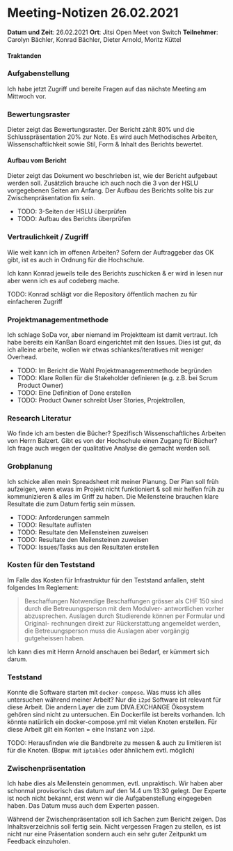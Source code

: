 # Meeting-Notizen 26.02.2021

**Datum und Zeit**: 26.02.2021
**Ort**: Jitsi Open Meet von Switch
**Teilnehmer**: Carolyn Bächler, Konrad Bächler, Dieter Arnold, Moritz Küttel

#### Traktanden
### Aufgabenstellung

Ich habe jetzt Zugriff und bereite Fragen auf das nächste Meeting am Mittwoch vor.

### Bewertungsraster

Dieter zeigt das Bewertungsraster. Der Bericht zählt 80% und die Schlusspräsentation 20% zur Note.
Es wird auch Methodisches Arbeiten, Wissenschaftlichkeit sowie Stil, Form & Inhalt des Berichts bewertet.

#### Aufbau vom Bericht

Dieter zeigt das Dokument wo beschrieben ist, wie der Bericht aufgebaut werden soll.
Zusätzlich brauche ich auch noch die 3 von der HSLU vorgegebenen Seiten am Anfang.
Der Aufbau des Berichts sollte bis zur Zwischenpräsentation fix sein.

* TODO: 3-Seiten der HSLU überprüfen
* TODO: Aufbau des Berichts überprüfen


### Vertraulichkeit / Zugriff

Wie weit kann ich im offenen Arbeiten? Sofern der Auftraggeber das OK gibt, ist es auch in Ordnung für die Hochschule.

Ich kann Konrad jeweils teile des Berichts zuschicken & er wird in lesen nur aber wenn ich es auf codeberg mache.

TODO: Konrad schlägt vor die Repository öffentlich machen zu für einfacheren Zugriff


### Projektmanagementmethode

Ich schlage SoDa vor, aber niemand im Projektteam ist damit vertraut.
Ich habe bereits ein KanBan Board eingerichtet mit den Issues.
Dies ist gut, da ich alleine arbeite, wollen wir etwas schlankes/iteratives mit weniger Overhead.

* TODO: Im Bericht die Wahl Projektmanagementmethode begründen
* TODO: Klare Rollen für die Stakeholder definieren (e.g. z.B. bei Scrum Product Owner)
* TODO: Eine Definition of Done erstellen
* TODO: Product Owner schreibt User Stories, Projektrollen,

### Research Literatur

Wo finde ich am besten die Bücher? Spezifisch Wissenschaftliches Arbeiten von Herrn Balzert. Gibt es von der Hochschule einen Zugang für Bücher?
Ich frage auch wegen der qualitative Analyse die gemacht werden soll.

### Grobplanung

Ich schicke allen mein Spreadsheet mit meiner Planung.
Der Plan soll früh aufzeigen, wenn etwas im Projekt nicht funktioniert & soll mir helfen früh zu kommunizieren & alles im Griff zu haben. 
Die Meilensteine brauchen klare Resultate die zum Datum fertig sein müssen.

* TODO: Anforderungen sammeln
* TODO: Resultate auflisten
* TODO: Resultate den Meilensteinen zuweisen
* TODO: Resultate den Meilensteinen zuweisen
* TODO: Issues/Tasks aus den Resultaten erstellen


### Kosten für den Teststand

Im Falle das Kosten für Infrastruktur für den Teststand anfallen, steht folgendes Im Reglement:

  > Beschaffungen
  > Notwendige Beschaffungen grösser als CHF 150 sind durch die Betreuungsperson mit dem Modulver-
  > antwortlichen vorher abzusprechen. Auslagen durch Studierende können per Formular und Original-
  > rechnungen direkt zur Rückerstattung angemeldet werden, die Betreuungsperson muss die Auslagen
  > aber vorgängig gutgeheissen haben.

Ich kann dies mit Herrn Arnold anschauen bei Bedarf, er kümmert sich darum.

### Teststand

Konnte die Software starten mit `docker-compose`. Was muss ich alles untersuchen während meiner Arbeit?
Nur die `i2pd` Software ist relevant für diese Arbeit. Die andern Layer die zum DIVA.EXCHANGE Ökosystem gehören sind nicht zu untersuchen.
Ein Dockerfile ist bereits vorhanden. Ich könnte natürlich ein docker-compose.yml mit vielen Knoten erstellen.
Für diese Arbeit gilt ein Konten = eine Instanz von `i2pd`.

TODO: Herausfinden wie die Bandbreite zu messen & auch zu limitieren ist für die Knoten. (Bspw. mit `iptables` oder ähnlichem evtl. möglich)

### Zwischenpräsentation

Ich habe dies als Meilenstein genommen, evtl. unpraktisch.
Wir haben aber schonmal provisorisch das datum auf den 14.4 um 13:30 gelegt.
Der Experte ist noch nicht bekannt, erst wenn wir die Aufgabenstellung eingegeben haben. Das Datum muss auch dem Experten passen.

Während der Zwischenpräsentation soll ich Sachen zum Bericht zeigen. Das Inhaltsverzeichnis soll fertig sein. Nicht vergessen Fragen zu stellen, es ist nicht nur eine Präsentation sondern auch ein sehr guter Zeitpunkt um Feedback einzuholen.
